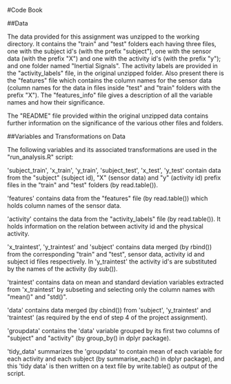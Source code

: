 #Code Book

##Data

The data provided for this assignment was unzipped to the working directory. It contains the "train" and "test" folders each having three files, one with the subject id's (with the prefix "subject"), one with the sensor data (with the prefix "X") and one with the activity id's (with the prefix "y"); and one folder named "Inertial Signals". The activity labels are provided in the "activity_labels" file, in the original unzipped folder. Also present there is the "features" file which contains the column names for the sensor data (column names for the data in files inside "test" and "train" folders with the prefix "X"). The "features_info" file gives a description of all the variable names and how their significance.

The "README" file provided within the original unzipped data contains further information on the significance of the various other files and folders.


##Variables and Transformations on Data

The following variables and its associated transformations are used in the "run_analysis.R" script:

'subject_train', 'x_train', 'y_train', 'subject_test', 'x_test', 'y_test' contain data  from the "subject" (subject id), "X" (sensor data) and "y" (activity id) prefix files in the "train" and "test" folders (by read.table()).

'features' contains data from the "features" file (by read.table()) which holds column names of the sensor data.

'activity' contains the data from the "activity_labels" file (by read.table()). It holds information on the relation between activity id and the physical activity.

'x_traintest', 'y_traintest' and 'subject' contains data merged (by rbind()) from the corresponding "train" and "test", sensor data, activity id and subject id files respectively. In 'y_traintest' the activity id's are substituted by the names of the activity (by sub()). 

'traintest' contains data on mean and standard deviation variables extracted from 'x_traintest' by subseting and selecting only the column names with "mean()" and "std()".

'data' contains data merged (by cbind()) from 'subject', 'y_traintest' and 'traintest' (as required by the end of step 4 of the project assignment).

'groupdata' contains the 'data' variable grouped by its first two columns of "subject" and "activity" (by group_by() in dplyr package).

'tidy_data' summarizes the 'groupdata' to contain mean of each variable for each activity and each subject (by summarise_each() in dplyr package), and this 'tidy data' is then written on a text file by write.table() as output of the script.
